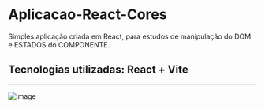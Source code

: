 # Aplicacao-React-Cores

Simples aplicação criada em React, para estudos de manipulação do DOM e ESTADOS do COMPONENTE.

## Tecnologias utilizadas: React + Vite

<hr>

![image](https://user-images.githubusercontent.com/114318366/227740694-40ff55dd-5f38-44bd-b319-d184f0f3fb60.png)

